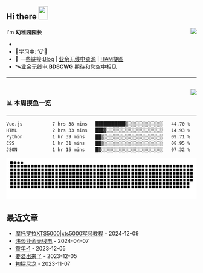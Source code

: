 ## Hi there <img src="https://media.giphy.com/media/hvRJCLFzcasrR4ia7z/giphy.gif" width="25px" height="35px">

<a href="#">
  <img align="right" src="https://github-readme-stats.vercel.app/api?username=yzyyz1387&show_icons=true">

</a>

I'm **幼稚园园长**

-
- 🔬学习中: 🐮🐴
- 💬 一些链接:[Blog](https://yzyyz.top) |  [业余无线电资源](https://s.seeku.site) | [HAM梗图](https://g.seeku.site)
- 🛰业余无线电 **BD8CWG** 期待和您空中相见
<hr>
  
<br>
<a href="#" style="">
  <img align="right" src="https://github-readme-stats.vercel.app/api/top-langs/?username=yzyyz1387&hide=html">
</a>

<!--
![](https://img.shields.io/badge/Windows10-0078d6?style=flat-square&logo=windows&logoColor=fff)
![](https://img.shields.io/badge/-Python-3e74a2?style=flat-square&logo=Python&logoColor=fff)
![](https://img.shields.io/badge/-HTML-e76029?style=flat-square&logo=html5&logoColor=fff)
![](https://img.shields.io/badge/-CSS-275ee4?style=flat-square&logo=css3&logoColor=fff)
![](https://img.shields.io/badge/-JavaScript-eeca03?style=flat-square&logo=javascript&logoColor=fff)
![](https://img.shields.io/badge/-PS-00c7f5?style=flat-square&logo=adobephotoshop&logoColor=fff)
![](https://img.shields.io/badge/-PR-d46bf7?style=flat-square&logo=adobepremierepro&logoColor=fff)
![](https://img.shields.io/badge/-LR-abd0e8?style=flat-square&logo=adobelightroomclassic&logoColor=fff)
![](https://img.shields.io/badge/-AU-00d8b0?style=flat-square&logo=adobeaudition&logoColor=fff)
-->  


### 📊 **本周摸鱼一览**
<hr>
<!--START_SECTION:waka-->

```txt
Vue.js           7 hrs 38 mins   ███████████▒░░░░░░░░░░░░░   44.70 %
HTML             2 hrs 33 mins   ███▓░░░░░░░░░░░░░░░░░░░░░   14.93 %
Python           1 hr 39 mins    ██▒░░░░░░░░░░░░░░░░░░░░░░   09.71 %
CSS              1 hr 31 mins    ██▒░░░░░░░░░░░░░░░░░░░░░░   08.95 %
JSON             1 hr 15 mins    █▓░░░░░░░░░░░░░░░░░░░░░░░   07.32 %
```

<!--END_SECTION:waka-->  

<p align="center">
    <a href="https://github.com/yzyyz1387"><picture>
  <source
    media="(prefers-color-scheme: dark)"
    srcset="/dist/github-snake-dark.svg"
  />
  <source
    media="(prefers-color-scheme: light)"
    srcset="/dist/github-snake.svg"
  />
  <img
    alt="github contribution grid snake animation"
    src="/dist/github-snake-dark.svg"
  />
</picture></a>
</p>
 

## 最近文章
<!-- START_SECTION:blog -->
* <a href='https://yzyyz.top/archives/xts5000.html' target='_blank'>摩托罗拉XTS5000|xts5000写频教程</a> - 2024-12-09
* <a href='https://yzyyz.top/archives/ham.html' target='_blank'>浅谈业余无线电</a> - 2024-04-07
* <a href='https://yzyyz.top/archives/childhood-1.html' target='_blank'>童年-1</a> - 2023-12-05
* <a href='https://yzyyz.top/archives/114514.html' target='_blank'>要溢出来了</a> - 2023-12-05
* <a href='https://yzyyz.top/archives/nylon.html' target='_blank'>初探尼龙</a> - 2023-11-07
<!-- END_SECTION:blog -->
